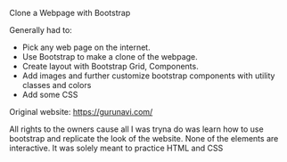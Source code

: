 Clone a Webpage with Bootstrap

Generally had to:

- Pick any web page on the internet.
- Use Bootstrap to make a clone of the webpage.
- Create layout with Bootstrap Grid, Components.
- Add images and further customize bootstrap components with utility classes and colors
- Add some CSS

Original website: https://gurunavi.com/ 

All rights to the owners cause all I was tryna do was learn how to use bootstrap and replicate the look of the website. None of the elements are interactive. It was solely meant to practice HTML and CSS
